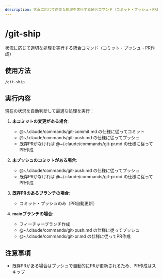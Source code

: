```yaml
---
description: 状況に応じて適切な処理を実行する統合コマンド（コミット・プッシュ・PR作成）
---
```


# /git-ship

状況に応じて適切な処理を実行する統合コマンド（コミット・プッシュ・PR作成）

## 使用方法
```
/git-ship
```

## 実行内容
現在の状況を自動判断して最適な処理を実行：

1. **未コミットの変更がある場合**:
   - @~/.claude/commands/git-commit.md の仕様に従ってコミット
   - @~/.claude/commands/git-push.md の仕様に従ってプッシュ
   - 既存PRがなければ @~/.claude/commands/git-pr.md の仕様に従ってPR作成

2. **未プッシュのコミットがある場合**:
   - @~/.claude/commands/git-push.md の仕様に従ってプッシュ
   - 既存PRがなければ @~/.claude/commands/git-pr.md の仕様に従ってPR作成

3. **既存PRのあるブランチの場合**:
   - コミット・プッシュのみ（PR自動更新）

4. **mainブランチの場合**:
   - フィーチャーブランチ作成
   - @~/.claude/commands/git-push.md の仕様に従ってプッシュ
   - @~/.claude/commands/git-pr.md の仕様に従ってPR作成

## 注意事項
- 既存PRがある場合はプッシュで自動的にPRが更新されるため、PR作成はスキップ
